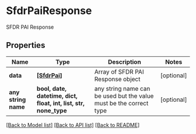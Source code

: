 # SfdrPaiResponse

SFDR PAI Response

## Properties
Name | Type | Description | Notes
------------ | ------------- | ------------- | -------------
**data** | [**[SfdrPai]**](SfdrPai.md) | Array of SFDR PAI Response object | [optional] 
**any string name** | **bool, date, datetime, dict, float, int, list, str, none_type** | any string name can be used but the value must be the correct type | [optional]

[[Back to Model list]](../README.md#documentation-for-models) [[Back to API list]](../README.md#documentation-for-api-endpoints) [[Back to README]](../README.md)


